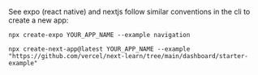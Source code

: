 See expo (react native) and nextjs follow similar conventions in the cli to create a new app:

```
npx create-expo YOUR_APP_NAME --example navigation

npx create-next-app@latest YOUR_APP_NAME --example "https://github.com/vercel/next-learn/tree/main/dashboard/starter-example"
```